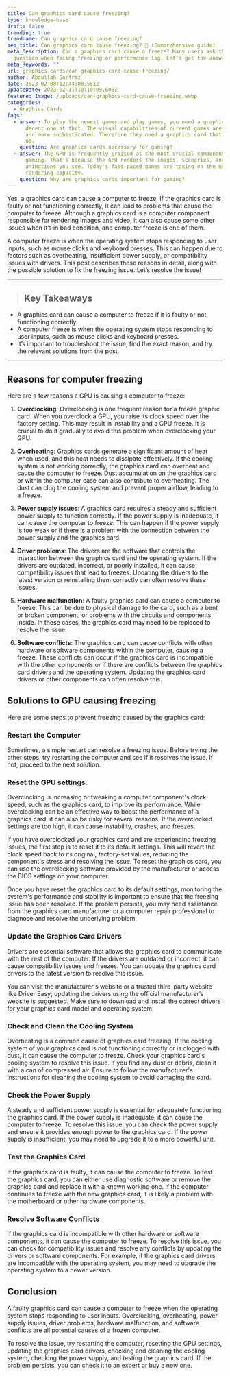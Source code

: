 ```yaml
---
title: Can graphics card cause freezing?
type: knowledge-base
draft: false
trending: true
trendname: Can graphics card cause freezing?
seo_title: Can graphics card cause freezing? 🥶 (Comprehensive guide)
meta_Description: Can a graphics card cause a freeze? Many users ask the same
  question when facing freezing or performance lag. Let’s get the answer!
meta_Keywords: ""
url: graphics-cards/can-graphics-card-cause-freezing/
author: Abdullah Sarfraz
date: 2023-02-08T12:44:08.551Z
updateDate: 2023-02-11T10:10:09.608Z
featured_Image: /uploads/can-graphics-card-cause-freezing.webp
categories:
  - Graphics Cards
faqs:
  - answer: To play the newest games and play games, you need a graphics card and a
      decent one at that. The visual capabilities of current games are bigger
      and more sophisticated. Therefore they need a graphics card that can keep
      up.
    question: Are graphics cards necessary for gaming?
  - answer: The GPU is frequently praised as the most crucial component for PC
      gaming. That's because the GPU renders the images, sceneries, and
      animations you see. Today's fast-paced games are taxing on the GPU's
      rendering capacity.
    question: Why are graphics cards important for gaming?
---
```

Yes, a graphics card can cause a computer to freeze. If the graphics card is faulty or not functioning correctly, it can lead to problems that cause the computer to freeze. Although a graphics card is a computer component responsible for rendering images and video, it can also cause some other issues when it’s in bad condition, and computer freeze is one of them.

A computer freeze is when the operating system stops responding to user inputs, such as mouse clicks and keyboard presses. This can happen due to factors such as overheating, insufficient power supply, or compatibility issues with drivers. This post describes these reasons in detail, along with the possible solution to fix the freezing issue. Let’s resolve the issue!

- - -

> ## Key Takeaways

* A graphics card can cause a computer to freeze if it is faulty or not functioning correctly.
* A computer freeze is when the operating system stops responding to user inputs, such as mouse clicks and keyboard presses.
* It’s important to troubleshoot the issue, find the exact reason, and try the relevant solutions from the post. 

- - -

## Reasons for computer freezing 

Here are a few reasons a GPU is causing a computer to freeze:

1. **Overclocking**: Overclocking is one frequent reason for a freeze graphic card. When you overclock a GPU, you raise its clock speed over the factory setting. This may result in instability and a GPU freeze. It is crucial to do it gradually to avoid this problem when overclocking your GPU.


2. **Overheating**: Graphics cards generate a significant amount of heat when used, and this heat needs to dissipate effectively. If the cooling system is not working correctly, the graphics card can overheat and cause the computer to freeze. Dust accumulation on the graphics card or within the computer case can also contribute to overheating. The dust can clog the cooling system and prevent proper airflow, leading to a freeze.


3. **Power supply issues**: A graphics card requires a steady and sufficient power supply to function correctly. If the power supply is inadequate, it can cause the computer to freeze. This can happen if the power supply is too weak or if there is a problem with the connection between the power supply and the graphics card.


4. **Driver problems**: The drivers are the software that controls the interaction between the graphics card and the operating system. If the drivers are outdated, incorrect, or poorly installed, it can cause compatibility issues that lead to freezes. Updating the drivers to the latest version or reinstalling them correctly can often resolve these issues.


5. **Hardware malfunction**: A faulty graphics card can cause a computer to freeze. This can be due to physical damage to the card, such as a bent or broken component, or problems with the circuits and components inside. In these cases, the graphics card may need to be replaced to resolve the issue.


6. **Software conflicts**: The graphics card can cause conflicts with other hardware or software components within the computer, causing a freeze. These conflicts can occur if the graphics card is incompatible with the other components or if there are conflicts between the graphics card drivers and the operating system. Updating the graphics card drivers or other components can often resolve this.

## Solutions to GPU causing freezing

Here are some steps to prevent freezing caused by the graphics card:

### Restart the Computer

Sometimes, a simple restart can resolve a freezing issue. Before trying the other steps, try restarting the computer and see if it resolves the issue. If not, proceed to the next solution. 

### Reset the GPU settings.

Overclocking is increasing or tweaking a computer component's clock speed, such as the graphics card, to improve its performance. While overclocking can be an effective way to boost the performance of a graphics card, it can also be risky for several reasons. If the overclocked settings are too high, it can cause instability, crashes, and freezes.

If you have overclocked your graphics card and are experiencing freezing issues, the first step is to reset it to its default settings. This will revert the clock speed back to its original, factory-set values, reducing the component's stress and resolving the issue. To reset the graphics card, you can use the overclocking software provided by the manufacturer or access the BIOS settings on your computer.

Once you have reset the graphics card to its default settings, monitoring the system's performance and stability is important to ensure that the freezing issue has been resolved. If the problem persists, you may need assistance from the graphics card manufacturer or a computer repair professional to diagnose and resolve the underlying problem.

### Update the Graphics Card Drivers

Drivers are essential software that allows the graphics card to communicate with the rest of the computer. If the drivers are outdated or incorrect, it can cause compatibility issues and freezes. You can update the graphics card drivers to the latest version to resolve this issue.

You can visit the manufacturer's website or a trusted third-party website like Driver Easy; updating the drivers using the official manufacturer’s website is suggested. Make sure to download and install the correct drivers for your graphics card model and operating system.

### Check and Clean the Cooling System

Overheating is a common cause of graphics card freezing. If the cooling system of your graphics card is not functioning correctly or is clogged with dust, it can cause the computer to freeze. Check your graphics card's cooling system to resolve this issue. If you find any dust or debris, clean it with a can of compressed air. Ensure to follow the manufacturer's instructions for cleaning the cooling system to avoid damaging the card.

### Check the Power Supply

A steady and sufficient power supply is essential for adequately functioning the graphics card. If the power supply is inadequate, it can cause the computer to freeze. To resolve this issue, you can check the power supply and ensure it provides enough power to the graphics card. If the power supply is insufficient, you may need to upgrade it to a more powerful unit.

### Test the Graphics Card

If the graphics card is faulty, it can cause the computer to freeze. To test the graphics card, you can either use diagnostic software or remove the graphics card and replace it with a known working one. If the computer continues to freeze with the new graphics card, it is likely a problem with the motherboard or other hardware components.

### Resolve Software Conflicts

If the graphics card is incompatible with other hardware or software components, it can cause the computer to freeze. To resolve this issue, you can check for compatibility issues and resolve any conflicts by updating the drivers or software components. For example, if the graphics card drivers are incompatible with the operating system, you may need to upgrade the operating system to a newer version.

## Conclusion

A faulty graphics card can cause a computer to freeze when the operating system stops responding to user inputs. Overclocking, overheating, power supply issues, driver problems, hardware malfunction, and software conflicts are all potential causes of a frozen computer. 

To resolve the issue, try restarting the computer, resetting the GPU settings, updating the graphics card drivers, checking and cleaning the cooling system, checking the power supply, and testing the graphics card. If the problem persists, you can check it to an expert or buy a new one.